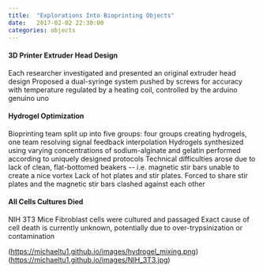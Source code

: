 ```yaml
---
title:  "Explorations Into Bioprinting Objects"
date:   2017-02-02 22:30:00
categories: objects
---
```


#### 3D Printer Extruder Head Design

Each researcher investigated and presented an original extruder head design
Proposed a dual-syringe system pushed by screws for accuracy with temperature regulated by a heating coil, controlled by the arduino genuino uno

#### Hydrogel Optimization

Bioprinting team split up into five groups: four groups creating hydrogels, one team resolving signal feedback interpolation
Hydrogels synthesized using varying concentrations of sodium-alginate and gelatin performed according to uniquely designed protocols
Technical difficulties arose due to lack of clean, flat-bottomed beakers -- i.e. magnetic stir bars unable to create a nice vortex
Lack of hot plates and stir plates. Forced to share stir plates and the magnetic stir bars clashed against each other

#### All Cells Cultures Died

NIH 3T3 Mice Fibroblast cells were cultured and passaged
Exact cause of cell death is currently unknown, potentially due to over-trypsinization or contamination

(https://michaeltu1.github.io/images/hydrogel_mixing.png)
(https://michaeltu1.github.io/images/NIH_3T3.jpg)

